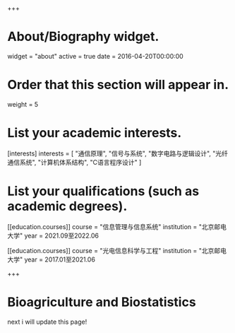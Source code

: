 +++
# About/Biography widget.
widget = "about"
active = true
date = 2016-04-20T00:00:00

# Order that this section will appear in.
weight = 5

# List your academic interests.
[interests]
  interests = [
    "通信原理",
    "信号与系统",
    "数字电路与逻辑设计",
    "光纤通信系统",
    "计算机体系结构",
    "C语言程序设计"
  ]

# List your qualifications (such as academic degrees).

[[education.courses]]
  course = "信息管理与信息系统"
  institution = "北京邮电大学"
  year = 2021.09至2022.06
 
[[education.courses]]
  course = "光电信息科学与工程"
  institution = "北京邮电大学"
  year = 2017.01至2021.06


 
+++

# Bioagriculture and Biostatistics

next i will update this page!
